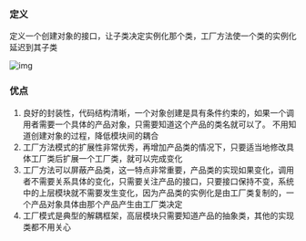 ### 定义

定义一个创建对象的接口，让子类决定实例化那个类，工厂方法使一个类的实例化延迟到其子类

![img](D:\study\OboutDesign\doc\factory\factory.png)

### 优点

1. 良好的封装性，代码结构清晰，一个对象创建是具有条件约束的，如果一个调用者需要一个具体的产品对象，只需要知道这个产品的类名就可以了。 不用知道创建对象的过程，降低模块间的耦合
2. 工厂方法模式的扩展性非常优秀，再增加产品类的情况下，只要适当地修改具体工厂类后扩展一个工厂类，就可以完成变化
3. 工厂方法可以屏蔽产品类，这一特点非常重要，产品类的实现如果变化，调用者不需要关系具体的变化，只需要关注产品的接口，只要接口保持不变，系统中的上层模块就不需要发生变化，因为产品类的实例化是由工厂类复制的，一个产品对象具体由那个产品产生由工厂类决定
4. 工厂模式是典型的解耦框架，高层模块只需要知道产品的抽象类，其他的实现类都不用关心



